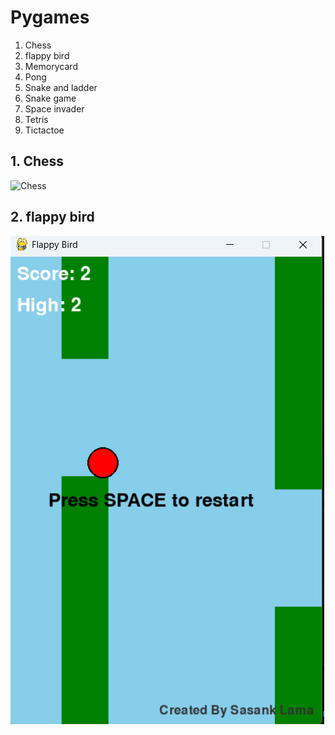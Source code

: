 # Pygames

1. Chess
2. flappy bird
3. Memorycard 
4. Pong
5. Snake and ladder
6. Snake game
7. Space invader
8. Tetris
9. Tictactoe

## 1. Chess
![Chess]()

## 2. flappy bird
![Flappybird](/flappy_bird/Flappybird.png)